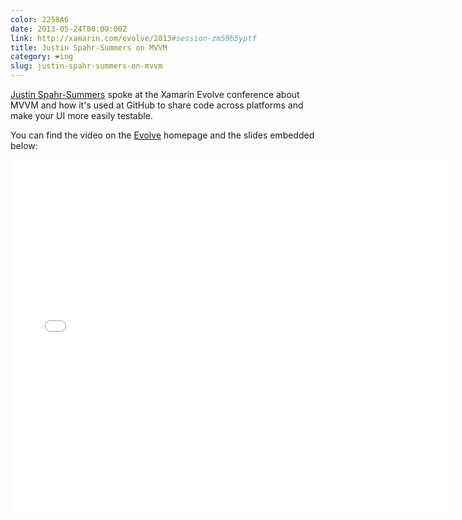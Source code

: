 ```yaml
---
color: 2258A6
date: 2013-05-24T00:00:00Z
link: http://xamarin.com/evolve/2013#session-zm59b5yptf
title: Justin Spahr-Summers on MVVM
category: ❤ing
slug: justin-spahr-summers-on-mvvm
---
```


[Justin Spahr-Summers][jspahrsummers] spoke at the Xamarin Evolve conference
about MVVM and how it's used at GitHub to share code across platforms and make
your UI more easily testable.

You can find the video on the [Evolve] homepage and the slides
embedded below:

<div class="embed rich speaker deck">
    <style type="text/css" scoped>
        .embed:after {
            padding-top: 79.29577464788733% !important;
        }
    </style>
    <iframe class="embedly-embed" src="//cdn.embedly.com/widgets/media.html?src=https%3A%2F%2Fspeakerdeck.com%2Fplayer%2F67e1bbc08914013012ad22000a1cbfb9&amp;url=https%3A%2F%2Fspeakerdeck.com%2Fjspahrsummers%2Fcode-reuse-with-mvvm&amp;image=https%3A%2F%2Fspeakerd.s3.amazonaws.com%2Fpresentations%2F67e1bbc08914013012ad22000a1cbfb9%2Fslide_0.jpg&amp;key=01b95e9d4bd648fbb64752457c12935d&amp;type=text%2Fhtml&amp;schema=speakerdeck" width="710" height="563" scrolling="no" frameborder="0" allowfullscreen></iframe>
</div>

[jspahrsummers]: https://github.com/jspahrsummers
[evolve]: http://xamarin.com/evolve/2013#session-zm59b5yptf
